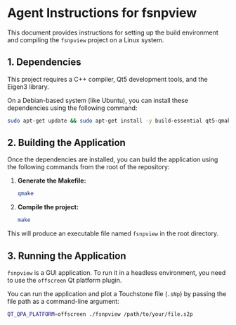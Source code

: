 # Agent Instructions for fsnpview

This document provides instructions for setting up the build environment and compiling the `fsnpview` project on a Linux system.

## 1. Dependencies

This project requires a C++ compiler, Qt5 development tools, and the Eigen3 library.

On a Debian-based system (like Ubuntu), you can install these dependencies using the following command:

```bash
sudo apt-get update && sudo apt-get install -y build-essential qt5-qmake qtbase5-dev libeigen3-dev
```

## 2. Building the Application

Once the dependencies are installed, you can build the application using the following commands from the root of the repository:

1.  **Generate the Makefile:**
    ```bash
    qmake
    ```

2.  **Compile the project:**
    ```bash
    make
    ```

This will produce an executable file named `fsnpview` in the root directory.

## 3. Running the Application

`fsnpview` is a GUI application. To run it in a headless environment, you need to use the `offscreen` Qt platform plugin.

You can run the application and plot a Touchstone file (`.sNp`) by passing the file path as a command-line argument:

```bash
QT_QPA_PLATFORM=offscreen ./fsnpview /path/to/your/file.s2p
```
